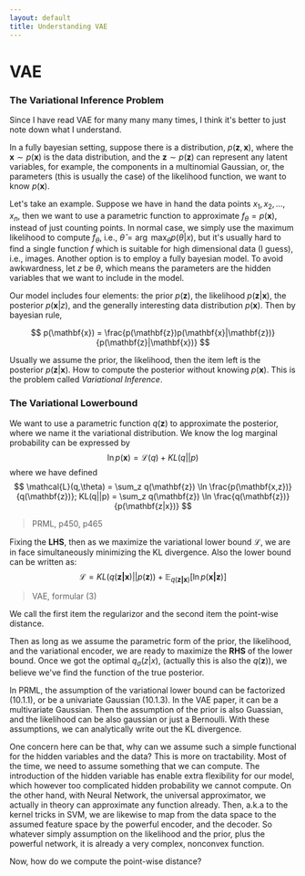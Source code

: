 ```yaml
---
layout: default
title: Understanding VAE
---                                      
```


# VAE

### The Variational Inference Problem 
Since I have read VAE for many many many times, I think it's better to just note down what I understand. 

In a fully bayesian setting, suppose there is a distribution, $p(\mathbf{z},\mathbf{x})$, where the $\mathbf{x}\sim p(\mathbf{x})$ is the data distribution, and the $\mathbf{z} \sim p(\mathbf{z})$ can represent any latent variables, for example, the components in a multinomial Gaussian, or, the parameters (this is usually the case) of the likelihood function, we want to know $p(\mathbf{x})$.

Let's take an example. Suppose we have in hand the data points $x_1, x_2,\ldots,x_n$, then we want to use a parametric function to approximate $f_\theta = p(\mathbf{x})$, instead of just counting points. In normal case, we simply use the maximum likelihood to compute $f_\theta$, i.e., $\hat{\theta} = \arg~\max _\theta p(\theta|x)$, but it's usually hard to find a single function $f$ which is suitable for high dimensional data (I guess), i.e., images. Another option is to employ a fully bayesian model. To avoid awkwardness, let $z$ be $\theta$, which means the parameters are the hidden variables that we want to include in the model.

Our model includes four elements: the prior $p(\mathbf{z})$, the likelihood $p(\mathbf{z}|\mathbf{x})$, the posterior $p(\mathbf{x}|z)$, and the generally interesting data distribution $p(\mathbf{x})$. Then by bayesian rule, 

$$
p(\mathbf{x}) = \frac{p(\mathbf{z})p(\mathbf{x}|\mathbf{z})}{p(\mathbf{z}|\mathbf{x})}
$$

Usually we assume the prior, the likelihood, then the item left is the posterior $p(\mathbf{z}|\mathbf{x})$. How to compute the posterior without knowing $p(\mathbf{x})$. This is the problem called *Variational Inference*.

### The Variational Lowerbound
We want to use a parametric function $q(\mathbf{z})$ to approximate the posterior, where we name it the variational distribution. We know the log marginal probability can be expressed by 
$$
\ln p(\mathbf{x}) = \mathcal{L}(q) + KL(q||p)
$$
where we have defined
$$
\mathcal{L}(q,\theta) = \sum_z q(\mathbf{z}) \ln \frac{p(\mathbf{x,z})}{q(\mathbf{z})};  
KL(q||p) = \sum_z q(\mathbf{z}) \ln \frac{q(\mathbf{z})}{p(\mathbf{z|x})}
$$
>PRML, p450, p465

Fixing the **LHS**, then as we maximize the variational lower bound $\mathcal{L}$, we are in face simultaneously minimizing the KL divergence. Also the lower bound can be written as:
$$
\mathcal{L} = KL(q(\mathbf{z|x})||p(\mathbf{z})) + \mathbb{E}_{q(\mathbf{z|x})}[\ln p(\mathbf{x|z})]
$$
> VAE, formular (3)

We call the first item the regularizor and the second item the point-wise distance. 

Then as long as we assume the parametric form of the prior, the likelihood, and the variational encoder, we are ready to maximize the **RHS** of the lower bound. Once we got the optimal $q_\sigma(z|x)$, (actually this is also the $q(\mathbf{z})$), we believe we've find the function of the true posterior.

In PRML, the assumption of the variational lower bound can be factorized (10.1.1), or be a univariate Gaussian (10.1.3). In the VAE paper, it can be a multivariate Gaussian. Then the assumption of the prior is also Guassian, and the likelihood can be also gaussian or just a Bernoulli. With these assumptions, we can analytically write out the KL divergence. 

One concern here can be that, why can we assume such a simple functional for the hidden variables and the data? This is more on tractability. Most of the time, we need to assume something that we can compute. The introduction of the hidden variable has enable extra flexibility for our model, which however too complicated hidden probability we cannot compute. On the other hand, with Neural Network, the universal approximator, we actually in theory can approximate any function already. Then, a.k.a to the kernel tricks in SVM, we are likewise to map from the data space to the assumed feature space by the powerful encoder, and the decoder. So whatever simply assumption on the likelihood and the prior, plus the powerful network, it is already a very complex, nonconvex function.

Now, how do we compute the point-wise distance?
